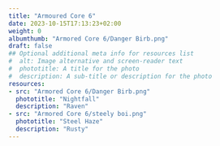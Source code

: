 ```yaml
---
title: "Armoured Core 6"
date: 2023-10-15T17:13:23+02:00
weight: 0
albumthumb: "Armored Core 6/Danger Birb.png"
draft: false
## Optional additional meta info for resources list
#  alt: Image alternative and screen-reader text
#  phototitle: A title for the photo
#  description: A sub-title or description for the photo
resources:
- src: "Armored Core 6/Danger Birb.png"
  phototitle: "Nightfall"
  description: "Raven"
- src: "Armored Core 6/steely boi.png"
  phototitle: "Steel Haze"
  description: "Rusty"
---
```

